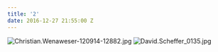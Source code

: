```yaml
---
title: '2'
date: 2016-12-27 21:55:00 Z
---
```


![Christian.Wenaweser-120914-12882.jpg](/uploads/Christian.Wenaweser-120914-12882.jpg)
![David.Scheffer_0135.jpg](/uploads/David.Scheffer_0135.jpg)